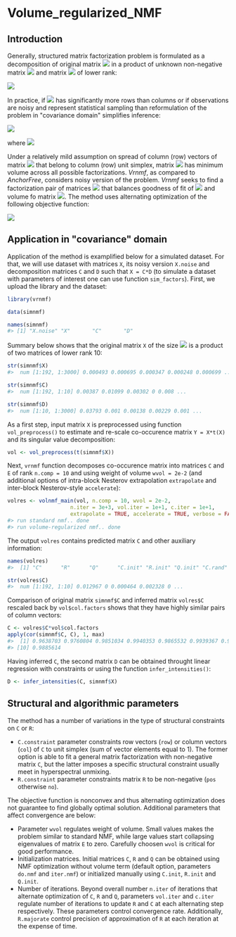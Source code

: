 # Volume_regularized_NMF

## Introduction  
  
  Generally, structured matrix factorization problem is formulated as a decomposition of original matrix <img src="https://render.githubusercontent.com/render/math?math=X"> in a product of unknown non-negative matrix <img src="https://render.githubusercontent.com/render/math?math=C"> and matrix <img src="https://render.githubusercontent.com/render/math?math=D"> of lower rank: 
  
<img src="https://render.githubusercontent.com/render/math?math=X = C \cdot D">

  In practice, if <img src="https://render.githubusercontent.com/render/math?math=X"> has significantly more rows than columns or if observations are noisy and represent statistical sampling than reformulation of the problem in "covariance domain" simplifies inference:
  
<img src="https://render.githubusercontent.com/render/math?math=Y = C \cdot E \cdot C^{T},">

where <img src="https://render.githubusercontent.com/render/math?math=Y = X \cdot X^{T}, E = D \cdot D^{T}.">
  
  Under a relatively mild assumption on spread of column (row) vectors of matrix <img src="https://render.githubusercontent.com/render/math?math=C"> that belong to column (row) unit simplex, matrix <img src="https://render.githubusercontent.com/render/math?math=E"> has minimum volume across all possible factorizations. _Vrnmf_, as compared to _AnchorFree_, considers noisy version of the problem. _Vrnmf_ seeks to find a factorization pair of matrices <img src="https://render.githubusercontent.com/render/math?math=(C,E)"> that balances goodness of fit of <img src="https://render.githubusercontent.com/render/math?math=\|Y-C \cdot E \cdot C^{T}\|_{F}^{2}"> and volume fo matrix <img src="https://render.githubusercontent.com/render/math?math=E">. The method uses alternating optimization of the following objective function:
  
<img src="https://render.githubusercontent.com/render/math?math=\|Y-C \cdot E \cdot C^{T}\|_{F}^{2} %2B \lambda \cdot Volume(E).">

## Application in "covariance" domain

Application of the method is examplified below for a simulated dataset. For that, we will use dataset with matrices `X`, its noisy version `X.noise` and decomposition matrices `C` and `D` such that `X = C*D` (to simulate a dataset with parameters of interest one can use function `sim_factors`). First, we upload the library and the dataset:
  
  
  ```r
  library(vrnmf)
  
  data(simnmf)
  
  names(simnmf)
  #> [1] "X.noise" "X"       "C"       "D"
  ```

Summary below shows that the original matrix `X` of the size <img src="https://render.githubusercontent.com/render/math?math=192 \cdot 3000"> is a product of two matrices of lower rank 10:
  
  
  ```r
  str(simnmf$X)
  #>  num [1:192, 1:3000] 0.000493 0.000695 0.000347 0.000248 0.000699 ...
  
  str(simnmf$C)
  #>  num [1:192, 1:10] 0.00387 0.01099 0.00302 0 0.008 ...
  
  str(simnmf$D)
  #>  num [1:10, 1:3000] 0.03793 0.001 0.00138 0.00229 0.001 ...
  ```

As a first step, input matrix `X` is preprocessed using function `vol_preprocess()` to estimate and re-scale co-occurence matrix `Y = X*t(X)` and its singular value decomposition:
  
  
  ```r
  vol <- vol_preprocess(t(simnmf$X))
  ```

Next, `vrnmf` function decomposes co-occurence matrix into matrices `C` and `E` of rank `n.comp = 10` and using weight of volume `wvol = 2e-2` (and additional options of intra-block Nesterov extrapolation `extrapolate` and inter-block Nesterov-style `accelerate`):
  
  
  ```r
  volres <- volnmf_main(vol, n.comp = 10, wvol = 2e-2, 
                      n.iter = 3e+3, vol.iter = 1e+1, c.iter = 1e+1, 
                      extrapolate = TRUE, accelerate = TRUE, verbose = FALSE)
  #> run standard nmf.. done
  #> run volume-regularized nmf.. done
  ```

The output `volres` contains predicted matrix `C` and other auxiliary information:

```r
names(volres)
#>  [1] "C"      "R"      "Q"      "C.init" "R.init" "Q.init" "C.rand" "R.rand" "Q.rand" "rec"

str(volres$C)
#>  num [1:192, 1:10] 0.012967 0 0.000464 0.002328 0 ...
```

Comparison of original matrix `simnmf$C` and inferred matrix `volres$C` rescaled back by `vol$col.factors` shows that they have highly similar pairs of column vectors:
  
  
  ```r
  C <- volres$C*vol$col.factors
  apply(cor(simnmf$C, C), 1, max)
  #>  [1] 0.9638703 0.9760804 0.9851034 0.9940353 0.9865532 0.9939367 0.9970672 0.9696916 0.9928067
  #> [10] 0.9885614
  ```

Having inferred `C`, the second matrix `D` can be obtained throught linear regression with constraints or using the function `infer_intensities()`:
  
  
  ```r
  D <- infer_intensities(C, simnmf$X)
  ```

## Structural and algorithmic parameters

The method has a number of variations in the type of structural constraints on `C` or `R`:
* `C.constraint` parameter constraints row vectors (`row`) or column vectors (`col`) of `C` to unit simplex (sum of vector elements equal to 1). The former option is able to fit a general matrix factorization with non-negative matrix `C`, but the latter imposes a specific structural constraint usually meet in hyperspectral unmixing.
* `R.constraint` parameter constraints matrix `R` to be non-negative (`pos` otherwise `no`). 

The objective function is nonconvex and thus alternating optimization does not guarantee to find globally optimal solution. Additional parameters that affect convergence are below:

* Parameter `wvol` regulates weight of volume.  Small values makes the problem similar to standard NMF, while large values start collapsing eigenvalues of matrix `E` to zero. Carefully choosen `wvol` is critical for good performance.
* Initialization matrices. Initial matrices `C`, `R` and `Q` can be obtained using NMF optimization without volume term  (default option, parameters `do.nmf` and `iter.nmf`) or initialized manually using `C.init`, `R.init` and `Q.init`. 
* Number of iterations. Beyond overall number `n.iter` of iterations that alternate optimization of `C`, `R` and `Q`, parameters `vol.iter` and `c.iter` regulate number of iterations to update `R` and `C` at each alternating step respectively. These parameters control convergence rate. Additionally, `R.majorate` control precision of approximation of `R` at each iteration at the expense of time.

